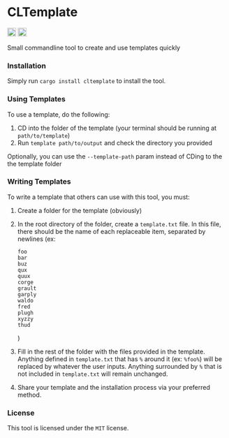 # CLTemplate
[<img alt="github" src="https://img.shields.io/github/last-commit/hypercodec/cltemplate" height="20">](https://github.com/hypercodec/cltemplate)
[<img alt="crates.io" src="https://img.shields.io/crates/d/cltemplate" height="20">](https://crates.io/crates/cltemplate)

Small commandline tool to create and use templates quickly

### Installation
Simply run `cargo install cltemplate` to install the tool.

### Using Templates
To use a template, do the following:
1. CD into the folder of the template (your terminal should be running at `path/to/template`)
2. Run `template path/to/output` and check the directory you provided

Optionally, you can use the `--template-path` param instead of CDing to the the template folder

### Writing Templates
To write a template that others can use with this tool, you must:
1. Create a folder for the template (obviously)
2. In the root directory of the folder, create a `template.txt` file. In this file, there should be the name of each replaceable item, separated by newlines (ex: 
    ```
    foo
    bar
    buz
    qux
    quux
    corge
    grault
    garply
    waldo
    fred
    plugh
    xyzzy
    thud
    ```
    )

3. Fill in the rest of the folder with the files provided in the template. Anything defined in `template.txt` that has `%` around it (ex: `%foo%`) will be replaced by whatever the user inputs. Anything surrounded by `%` that is not included in `template.txt` will remain unchanged.
4. Share your template and the installation process via your preferred method.

### License
This tool is licensed under the `MIT` license.
